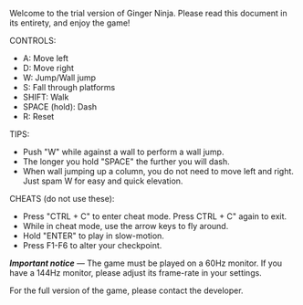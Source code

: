 Welcome to the trial version of Ginger Ninja.
Please read this document in its entirety, and enjoy the game!

CONTROLS:
- A: Move left
- D: Move right
- W: Jump/Wall jump
- S: Fall through platforms
- SHIFT: Walk
- SPACE (hold): Dash
- R: Reset

TIPS:
- Push "W" while against a wall to perform a wall jump.
- The longer you hold "SPACE" the further you will dash.
- When wall jumping up a column, you do not need to move left and right. Just spam W for easy and quick elevation.

CHEATS (do not use these):
- Press "CTRL + C" to enter cheat mode. Press CTRL + C" again to exit.
- While in cheat mode, use the arrow keys to fly around. 
- Hold "ENTER" to play in slow-motion.
- Press F1-F6 to alter your checkpoint.

***Important notice*** — The game must be played on a 60Hz monitor. 
If you have a 144Hz monitor, please adjust its frame-rate in your settings.

For the full version of the game, please contact the developer.
